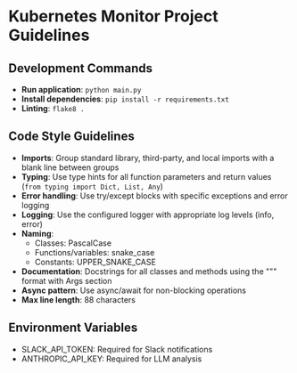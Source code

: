# Kubernetes Monitor Project Guidelines

## Development Commands
- **Run application**: `python main.py`
- **Install dependencies**: `pip install -r requirements.txt`
- **Linting**: `flake8 .`

## Code Style Guidelines
- **Imports**: Group standard library, third-party, and local imports with a blank line between groups
- **Typing**: Use type hints for all function parameters and return values (`from typing import Dict, List, Any`)
- **Error handling**: Use try/except blocks with specific exceptions and error logging
- **Logging**: Use the configured logger with appropriate log levels (info, error)
- **Naming**:
  - Classes: PascalCase
  - Functions/variables: snake_case
  - Constants: UPPER_SNAKE_CASE
- **Documentation**: Docstrings for all classes and methods using the """ format with Args section
- **Async pattern**: Use async/await for non-blocking operations
- **Max line length**: 88 characters

## Environment Variables
- SLACK_API_TOKEN: Required for Slack notifications
- ANTHROPIC_API_KEY: Required for LLM analysis

